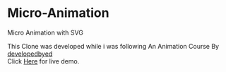 # Micro-Animation
Micro Animation with SVG

This Clone was developed while i was following An Animation Course By <a href="https://developedbyed.com/courses">developedbyed</a> <br>
Click <a href="https://shaneilahi.github.io/Micro-Animation/">Here</a> for live demo.
